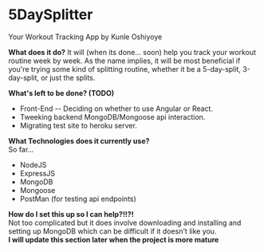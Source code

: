 # 5DaySplitter
Your Workout Tracking App
by Kunle Oshiyoye


**What does it do?**
It will (when its done... soon) help you track your workout routine week by week. As the name implies, it will be most beneficial if you're trying some kind of splitting routine, whether it be a 5-day-split, 3-day-split, or just the splits. 

**What's left to be done? (TODO)**
  * Front-End -- Deciding on whether to use Angular or React. 
  * Tweeking backend MongoDB/Mongoose api interaction. 
  * Migrating test site to heroku server. 
  
**What Technologies does it currently use?**  
So far...
  * NodeJS
  * ExpressJS
  * MongoDB
  * Mongoose
  * PostMan (for testing api endpoints)
  
**How do I set this up so I can help?!!?!**  
Not too complicated but it does involve downloading and installing and setting up MongoDB which can be difficult if it doesn't like you.  
**I will update this section later when the project is more mature**
  
